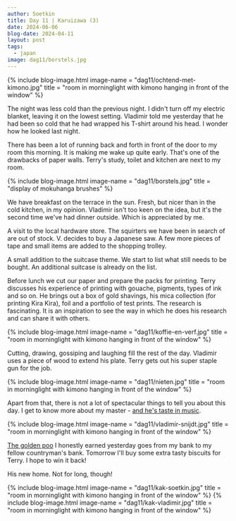 ```yaml
---
author: Soetkin
title: Day 11 | Karuizawa (3)
date: 2024-06-06
blog-date: 2024-04-11
layout: post
tags:
  - japan
image: dag11/borstels.jpg
---
```

{% include blog-image.html image-name = "dag11/ochtend-met-kimono.jpg"  title = "room in morninglight with kimono hanging in front of the window" %}

The night was less cold than the previous night. I didn't turn off my electric blanket, leaving it on the lowest setting. Vladimir told me yesterday that he had been so cold that he had wrapped his T-shirt around his head. I wonder how he looked last night.

There has been a lot of running back and forth in front of the door to my room this morning. It is making me wake up quite early. That's one of the drawbacks of paper walls. Terry's study, toilet and kitchen are next to my room. 

{% include blog-image.html image-name = "dag11/borstels.jpg"  title = "display of mokuhanga brushes" %}

We have breakfast on the terrace in the sun. Fresh, but nicer than in the cold kitchen, in my opinion. Vladimir isn't too keen on the idea, but it's the second time we've had dinner outside. Which is appreciated by me.

A visit to the local hardware store. The squirters we have been in search of are out of stock. V. decides to buy a Japanese saw. A few more pieces of tape and small items are added to the shopping trolley.

A small addition to the suitcase theme. We start to list what still needs to be bought. An additional suitcase is already on the list.

Before lunch we cut our paper and prepare the packs for printing. Terry discusses his experience of printing with gouache, pigments, types of ink and so on. He brings out a box of gold shavings, his mica collection (for printing Kira Kira), foil and a portfolio of test prints. The research is fascinating. It is an inspiration to see the way in which he does his research and can share it with others.

{% include blog-image.html image-name = "dag11/koffie-en-verf.jpg"  title = "room in morninglight with kimono hanging in front of the window" %}

Cutting, drawing, gossiping and laughing fill the rest of the day. Vladimir uses a piece of wood to extend his plate. Terry gets out his super staple gun for the job.

{% include blog-image.html image-name = "dag11/nieten.jpg"  title = "room in morninglight with kimono hanging in front of the window" %}

Apart from that, there is not a lot of spectacular things to tell you about this day. I get to know more about my master - [and he's taste in music](https://www.google.com/search?client=safari&sca_esv=fd299e0f5b2672c9&sca_upv=1&hl=nl-be&q=&si=AKbGX_rtvl4gHjpzPKpYolykTK-DwT7ha6dJftcynCd9eVgGN0Fxv1U9w4a8OKPmTXLV-G0t8hVszqnHfSQrjU8vIf8BnQdVUe-sLiNI-Lx-4YrZSReyLlEHtWn46loKCh1OgqDKMD9p&sa=X&ved=2ahUKEwjzn-bVw7qFAxXla_UHHckED8IQv_UKKAB6BAgYEAE&biw=375&bih=547&dpr=2).

{% include blog-image.html image-name = "dag11/vladimir-snijdt.jpg"  title = "room in morninglight with kimono hanging in front of the window" %}

[The golden poo](https://en.wikipedia.org/wiki/Kin_no_unko) I honestly earned yesterday goes from my bank to my fellow countryman's bank. Tomorrow I'll buy some extra tasty biscuits for Terry. I hope to win it back!

His new home. Not for long, though!

{% include blog-image.html image-name = "dag11/kak-soetkin.jpg"  title = "room in morninglight with kimono hanging in front of the window" %}
{% include blog-image.html image-name = "dag11/kak-vladimir.jpg"  title = "room in morninglight with kimono hanging in front of the window" %}


